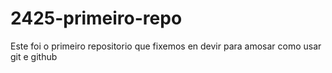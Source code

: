 # 2425-primeiro-repo
Este foi o primeiro repositorio que fixemos en devir para amosar como usar git e github
